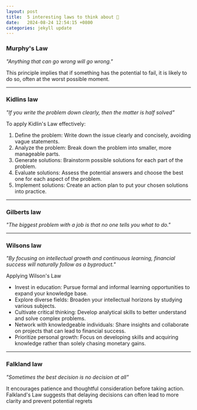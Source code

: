 ```yaml
---
layout: post
title:  5 interesting laws to think about 🤔
date:   2024-08-24 12:54:15 +0800
categories: jekyll update
---
```

### Murphy's Law
*"Anything that can go wrong will go wrong."*

This principle implies that if something has the potential to fail, it is likely to do so, often at the worst possible moment.

----
### Kidlins law
*"If you write the problem down clearly, then the matter is half solved"*

To apply Kidlin's Law effectively:
1. Define the problem: Write down the issue clearly and concisely, avoiding vague statements.
2. Analyze the problem: Break down the problem into smaller, more manageable parts.
3. Generate solutions: Brainstorm possible solutions for each part of the problem.
4. Evaluate solutions: Assess the potential answers and choose the best one for each aspect of the problem.
5. Implement solutions: Create an action plan to put your chosen solutions into practice.

----
### Gilberts law
*"The biggest problem with a job is that no one tells you what to do."*

----

### Wilsons law
*"By focusing on intellectual growth and continuous learning, financial success will naturally follow as a byproduct."*

Applying Wilson's Law

- Invest in education: Pursue formal and informal learning opportunities to expand your knowledge base.
- Explore diverse fields: Broaden your intellectual horizons by studying various subjects.
- Cultivate critical thinking: Develop analytical skills to better understand and solve complex problems.
- Network with knowledgeable individuals: Share insights and collaborate on projects that can lead to financial success.
- Prioritize personal growth: Focus on developing skills and acquiring knowledge rather than solely chasing monetary gains.

----

### Falkland law 
*"Sometimes the best decision is no decision at all"*

It encourages patience and thoughtful consideration before taking action. Falkland's Law suggests that delaying decisions can often lead to more clarity and prevent potential regrets



